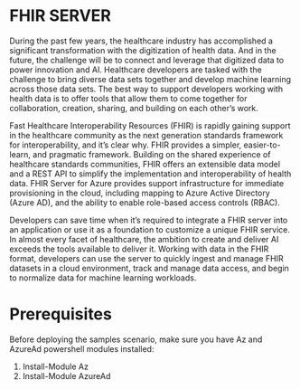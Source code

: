 # FHIR SERVER
During the past few years, the healthcare industry has accomplished a significant transformation with the digitization of health data. And in the future, the challenge will be to connect and leverage that digitized data to power innovation and AI. Healthcare developers are tasked with the challenge to bring diverse data sets together and develop machine learning across those data sets. The best way to support developers working with health data is to offer tools that allow them to come together for collaboration, creation, sharing, and building on each other’s work.

Fast Healthcare Interoperability Resources (FHIR) is rapidly gaining support in the healthcare community as the next generation standards framework for interoperability, and it’s clear why. FHIR provides a simpler, easier-to-learn, and pragmatic framework. Building on the shared experience of healthcare standards communities, FHIR offers an extensible data model and a REST API to simplify the implementation and interoperability of health data. FHIR Server for Azure provides support infrastructure for immediate provisioning in the cloud, including mapping to Azure Active Directory (Azure AD), and the ability to enable role-based access controls (RBAC).

Developers can save time when it’s required to integrate a FHIR server into an application or use it as a foundation to customize a unique FHIR service. In almost every facet of healthcare, the ambition to create and deliver AI exceeds the tools available to deliver it. Working with data in the FHIR format, developers can use the server to quickly ingest and manage FHIR datasets in a cloud environment, track and manage data access, and begin to normalize data for machine learning workloads.

# Prerequisites
Before deploying the samples scenario, make sure you have Az and AzureAd powershell modules installed:

1. Install-Module Az
2. Install-Module AzureAd
